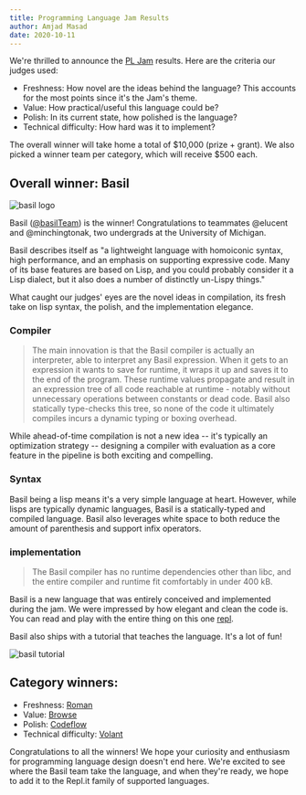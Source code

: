 ```yaml
---
title: Programming Language Jam Results
author: Amjad Masad
date: 2020-10-11
---
```


We're thrilled to announce the [PL Jam](https://repl.it/jam) results. Here are the criteria our judges used:

- Freshness: How novel are the ideas behind the language? This accounts for the most points since it's the Jam's theme. 
- Value: How practical/useful this language could be?
- Polish: In its current state, how polished is the language?
- Technical difficulty: How hard was it to implement?

The overall winner will take home a total of $10,000 (prize + grant). We also picked a winner team per category, which will receive $500 each. 

## Overall winner: Basil

![basil logo](https://storage.googleapis.com/replit/images/1598870101138_7ea2f225e8a77e1354d8879eba7e684e.png)

Basil ([@basilTeam](https://repl.it/@basilTeam)) is the winner! Congratulations to teammates @elucent and @minchingtonak, two undergrads at the University of Michigan. 

Basil describes itself as "a lightweight language with homoiconic syntax, high performance, and an emphasis on supporting expressive code. Many of its base features are based on Lisp, and you could probably consider it a Lisp dialect, but it also does a number of distinctly un-Lispy things."

What caught our judges' eyes are the novel ideas in compilation, its fresh take on lisp syntax, the polish, and the implementation elegance.  

### Compiler 

>The main innovation is that the Basil compiler is actually an interpreter, able to interpret any Basil expression. When it gets to an expression it wants to save for runtime, it wraps it up and saves it to the end of the program. These runtime values propagate and result in an expression tree of all code reachable at runtime - notably without unnecessary operations between constants or dead code. Basil also statically type-checks this tree, so none of the code it ultimately compiles incurs a dynamic typing or boxing overhead.

While ahead-of-time compilation is not a new idea -- it's typically an optimization strategy -- designing a compiler with evaluation as a core feature in the pipeline is both exciting and compelling. 

### Syntax 

Basil being a lisp means it's a very simple language at heart. However, while lisps are typically dynamic languages, Basil is a statically-typed and compiled language. Basil also leverages white space to both reduce the amount of parenthesis and support infix operators. 

### implementation

>The Basil compiler has no runtime dependencies other than libc, and the entire compiler and runtime fit comfortably in under 400 kB.

Basil is a new language that was entirely conceived and implemented during the jam. We were impressed by how elegant and clean the code is. You can read and play with the entire thing on this one [repl](https://repl.it/@basilTeam/basil#README.md).

Basil also ships with a tutorial that teaches the language. It's a lot of fun!

![basil tutorial](https://blog.repl.it/images/langjam/basiltut.png)

## Category winners: 

- Freshness: [Roman](https://repl.it/talk/challenge/Roman-Lisp-extended-to-the-4th-dimension/51721)
- Value: [Browse](https://repl.it/talk/challenge/Browse-Build-expressive-libraries-with-thunks/51805)
- Polish: [Codeflow](https://repl.it/talk/challenge/CodeFlow-Experiment/51630)
- Technical difficulty: [Volant](https://repl.it/talk/challenge/Volant/51740)

Congratulations to all the winners! We hope your curiosity and enthusiasm for programming language design doesn't end here. We're excited to see where the Basil team take the language, and when they're ready, we hope to add it to the Repl.it family of supported languages. 